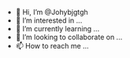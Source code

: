 - 👋 Hi, I’m @Johybjgtgh
- 👀 I’m interested in ...
- 🌱 I’m currently learning ...
- 💞️ I’m looking to collaborate on ...
- 📫 How to reach me ...

<!---
Johybjgtgh/Johybjgtgh is a ✨ special ✨ repository because its `README.md` (this file) appears on your GitHub profile.
You can click the Preview link to take a look at your changes.
--->
